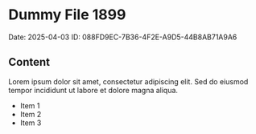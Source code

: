 # Dummy File 1899

Date: 2025-04-03
ID: 088FD9EC-7B36-4F2E-A9D5-44B8AB71A9A6

## Content

Lorem ipsum dolor sit amet, consectetur adipiscing elit.
Sed do eiusmod tempor incididunt ut labore et dolore magna aliqua.

* Item 1
* Item 2
* Item 3

